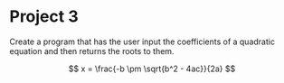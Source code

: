 # Project 3 #

Create a program that has the user input the coefficients of a quadratic equation and then returns the roots to them.

$$
x = \frac{-b \pm \sqrt{b^2 - 4ac}}{2a}
$$
